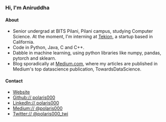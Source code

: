 ### Hi, I'm Aniruddha

#### About
- Senior undergrad at BITS Pilani, Pilani campus, studying Computer Science. At the moment, I'm interning at [Tekion](https://tekion.com/), a startup based in California.
- Code in Python, Java, C and C++.
- Dabble in machine learning, using python libraries like numpy, pandas, pytorch and sklearn.
- Blog sporadically at [Medium.com](https://polaris000.medium.com/), where my articles are published in Medium's top datascience publication, TowardsDataScience.

#### Contact
- [Website](https://polaris000.github.io)  
- [Github:// polaris000](https://github.com/polaris000)  
- [LinkedIn:// polaris000](https://www.linkedin.com/in/polaris000)  
- [Medium:// @polaris000](https://polaris000.medium.com/)  
- [Twitter:// @polaris000\_twi](https://twitter.com/polaris000_twi)    
  
<!--
**Polaris000/Polaris000** is a ✨ _special_ ✨ repository because its `README.md` (this file) appears on your GitHub profile.

Here are some ideas to get you started:

- 🔭 I’m currently working on ...
- 🌱 I’m currently learning ...
- 👯 I’m looking to collaborate on ...
- 🤔 I’m looking for help with ...
- 💬 Ask me about ...
- 📫 How to reach me: ...
- 😄 Pronouns: ...
- ⚡ Fun fact: ...
-->
